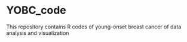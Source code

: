 # YOBC_code
This repository contains R codes of young-onset breast cancer of data analysis and visualization
